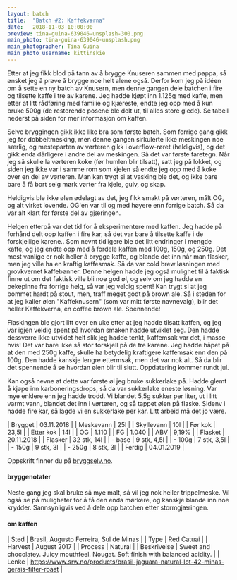 ```yaml
---
layout: batch
title:  "Batch #2: Kaffekværna"
date:   2018-11-03 10:00:00
preview: tina-guina-639046-unsplash-300.png
main_photo: tina-guina-639046-unsplash.png
main_photographer: Tina Guina
main_photo_username: kittinskie
---
```


Etter at jeg fikk blod på tann av å brygge Knuseren sammen med pappa, så ønsket jeg å prøve å brygge noe helt alene også. Derfor kom jeg på idéen om å sette en ny batch av Knusern, men denne gangen dele batchen i fire og tilsette kaffe i tre av karene. Jeg hadde kjøpt inn 1.125g med kaffe, men etter at litt rådføring med familie og kjæreste, endte jeg opp med å kun bruke 500g (de resterende posene ble delt ut, til alles store glede). Se tabell nederst på siden for mer informasjon om kaffen.

Selve bryggingen gikk ikke like bra som første batch. Som forrige gang gikk jeg for dobbeltmesking, men denne gangen sirkulerte ikke meskingen noe særlig, og mesteparten av vørteren gikk i overflow-røret (heldigvis), og det gikk enda dårligere i andre del av meskingen. Så det var første faretegn. Når jeg så skulle la vørteren koke (før humlen blir tilsatt), satt jeg på lokket, og siden jeg ikke var i samme rom som kjelen så endte jeg opp med å koke over en del av vørteren. Man kan trygt si at vasking ble det, og ikke bare bare å få bort seig mørk vørter fra kjele, gulv, og skap.

Heldigvis ble ikke ølen ødelagt av det, jeg fikk smakt på vørteren, målt OG, og alt virket lovende. OG'en var til og med høyere enn forrige batch. Så da var alt klart for første del av gjæringen.

Helgen etterpå var det tid for å eksperimentere med kaffen. Jeg hadde på forhånd delt opp kaffen i fire kar, så det var bare å tilsette kaffe i de forskjellige karene.. Som nevnt tidligere ble det litt endringer i mengde kaffe, og jeg endte opp med å fordele kaffen med 100g, 150g, og 250g. Det mest vanlige er nok heller å brygge kaffe, og blande det inn når man flasker, men jeg ville ha en kraftig kaffesmak. Så da var cold brew løsningen med grovkvernet kaffebønner. Denne helgen hadde jeg også mulighet til å faktisk finne ut om det faktisk ville bli noe god øl, og selv om jeg hadde en pekepinne fra forrige helg, så var jeg veldig spent! Kan trygt si at jeg bommet hardt på stout, men, traff meget godt på brown ale. Så i steden for at jeg kaller ølen "Kaffeknusern" (som var mitt første navnevalg), blir det heller Kaffekverna, en coffee brown ale. Spennende!

Flaskingen ble gjort litt over en uke etter at jeg hadde tilsatt kaffen, og jeg var igjen veldig spent på hvordan smaken hadde utviklet seg. Den hadde dessverre ikke utviklet helt slik jeg hadde tenkt, kaffemsak var det, i masse hvis! Det var bare ikke så stor forskjell på de tre karene. Jeg hadde håpet på at den med 250g kaffe, skulle ha betydelig kraftigere kaffemsak enn den på 100g. Den hadde kanskje lengre ettermsak, men det var nok alt. Så da blir det spennende å se hvordan ølen blir til slutt. Oppdatering kommer rundt jul.

Kan også nevne at dette var første øl jeg bruke sukkerlake på. Hadde glemt å kjøpe inn karboneringsdrops, så da var sukkerlake eneste løsning. Var mye enklere enn jeg hadde trodd. Vi blandet 5,5g sukker per liter, ut i litt varmt vann, blandet det inn i vørteren, og så tappet ølen på flaske. Sidenv i hadde fire kar, så lagde vi en sukkerlake per kar. Litt arbeid må det jo være.


| Brygget    | 03.11.2018  |
| Meskevann  | 25l         |
| Skyllevann | 10l         |
| Før kok    | 23,5l       |
| Etter kok  | 14l         |
| OG         | 1.110       |
| FG         | 1.040       |
| ABV        | 9,19%       |
| Flasket    | 20.11.2018  |
| Flasker    | 32 stk, 14l |
| - base     | 9 stk, 4,5l |
| - 100g     | 7 stk, 3,5l |
| - 150g     | 9 stk, 3l   |
| - 250g     | 8 stk, 3l   |
| Ferdig     | 04.01.2019  |

Oppskrift finner du på [bryggselv.no](https://www.bryggselv.no/finest/105063/knuser-n-imperial-stout-allgrain-%C3%B8lsett-20-liter).


#### bryggenotater

Neste gang jeg skal bruke så mye malt, så vil jeg nok heller trippelmeske. Vil også se på muligheter for å få den enda mørkere, og kanskje blande inn noe krydder. Sannsynligvis ved å dele opp batchen etter stormgjæringen.


#### om kaffen

| Sted        | Brasil, Augusto Ferreira, Sul de Minas                                              |
| Type        | Red Catuai                                                                          |
| Harvest     | August 2017                                                                         |
| Process     | Natural                                                                             |
| Beskrivelse | Sweet and chocolatey. Juicy mouthfeel. Nougat. Soft finish with balanced acidity.   |
| Lenke       | https://www.srw.no/products/brasil-jaguara-natural-lot-42-minas-gerais-filter-roast |
